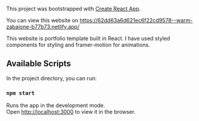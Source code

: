 This project was bootstrapped with [Create React App](https://github.com/facebook/create-react-app).

You can view this website on https://62dd63a6d621ec6f22cd9578--warm-zabaione-b77b73.netlify.app/

This website is portfolio template built in React.
I have used styled components for styling and framer-motion for animations.

## Available Scripts

In the project directory, you can run:

### `npm start`

Runs the app in the development mode.<br />
Open [http://localhost:3000](http://localhost:3000) to view it in the browser.
